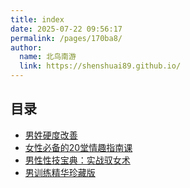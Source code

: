 ```yaml
---
title: index
date: 2025-07-22 09:56:17
permalink: /pages/170ba8/
author: 
  name: 北鸟南游
  link: https://shenshuai89.github.io/
---
```


## 目录
- [男姓硬度改善](./男姓硬度改善.md)
- [女性必备的20堂情趣指南课](./女性必备的20堂情趣指南课.md)
- [男性性技宝典：实战驭女术](./男性性技宝典：实战驭女术.md)
- [男训练精华珍藏版](./男训练精华珍藏版.md)